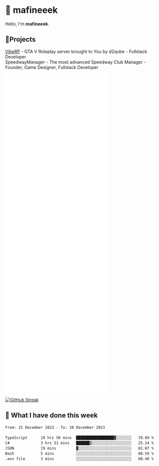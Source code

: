 # 👋 mafineeek
Hello, I'm **mafineeek**.

## 📝Projects

[VibeRP](https://v-rp.pl) - GTA V Roleplay server brought to You by d2qube - Fullstack Developer<br/>
SpeedwayManager - The most advanced Speedway Club Manager - Founder, Game Designer, Fullstack Developer


![](./github-metrics.svg)

[![GitHub Streak](https://streak-stats.demolab.com/?user=mafineeek)](https://git.io/streak-stats)

## 📰 What I have done this week
<!--START_SECTION:waka-->

```txt
From: 21 December 2023 - To: 28 December 2023

TypeScript      10 hrs 50 mins  █████████████████▓░░░░░░░   70.89 %
C#              3 hrs 51 mins   ██████▒░░░░░░░░░░░░░░░░░░   25.24 %
JSON            19 mins         ▓░░░░░░░░░░░░░░░░░░░░░░░░   02.07 %
Bash            5 mins          ░░░░░░░░░░░░░░░░░░░░░░░░░   00.59 %
.env file       3 mins          ░░░░░░░░░░░░░░░░░░░░░░░░░   00.40 %
```

<!--END_SECTION:waka-->
